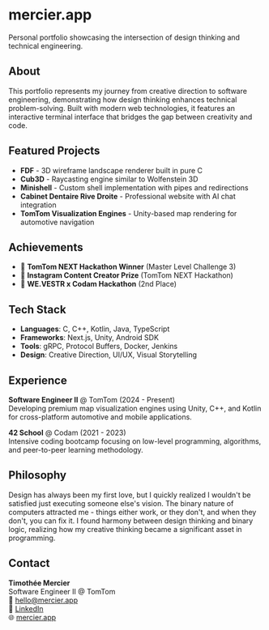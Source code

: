 # mercier.app

Personal portfolio showcasing the intersection of design thinking and technical engineering.

## About

This portfolio represents my journey from creative direction to software engineering, demonstrating how design thinking enhances technical problem-solving. Built with modern web technologies, it features an interactive terminal interface that bridges the gap between creativity and code.

## Featured Projects

- **FDF** - 3D wireframe landscape renderer built in pure C
- **Cub3D** - Raycasting engine similar to Wolfenstein 3D  
- **Minishell** - Custom shell implementation with pipes and redirections
- **Cabinet Dentaire Rive Droite** - Professional website with AI chat integration
- **TomTom Visualization Engines** - Unity-based map rendering for automotive navigation

## Achievements

- 🥇 **TomTom NEXT Hackathon Winner** (Master Level Challenge 3)
- 🥇 **Instagram Content Creator Prize** (TomTom NEXT Hackathon)
- 🥈 **WE.VESTR x Codam Hackathon** (2nd Place)

## Tech Stack

- **Languages**: C, C++, Kotlin, Java, TypeScript
- **Frameworks**: Next.js, Unity, Android SDK
- **Tools**: gRPC, Protocol Buffers, Docker, Jenkins
- **Design**: Creative Direction, UI/UX, Visual Storytelling

## Experience

**Software Engineer II** @ TomTom (2024 - Present)  
Developing premium map visualization engines using Unity, C++, and Kotlin for cross-platform automotive and mobile applications.

**42 School** @ Codam (2021 - 2023)  
Intensive coding bootcamp focusing on low-level programming, algorithms, and peer-to-peer learning methodology.

## Philosophy

Design has always been my first love, but I quickly realized I wouldn't be satisfied just executing someone else's vision. The binary nature of computers attracted me - things either work, or they don't, and when they don't, you can fix it. I found harmony between design thinking and binary logic, realizing how my creative thinking became a significant asset in programming.

## Contact

**Timothée Mercier**  
Software Engineer II @ TomTom  
📧 [hello@mercier.app](mailto:hello@mercier.app)  
💼 [LinkedIn](https://www.linkedin.com/in/timotheem/)  
🌐 [mercier.app](https://mercier.app)